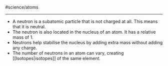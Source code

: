#science/atoms 

---
- A neutron is a subatomic particle that is not charged at all. This means that it is neutral.
- The neutron is also located in the nucleus of an atom. It has a relative mass of 1.
- Neutrons help stabilise the nucleus by adding extra mass without adding any charge.
- The number of neutrons in an atom can vary, creating [[Isotopes|isotopes]] of the same element.